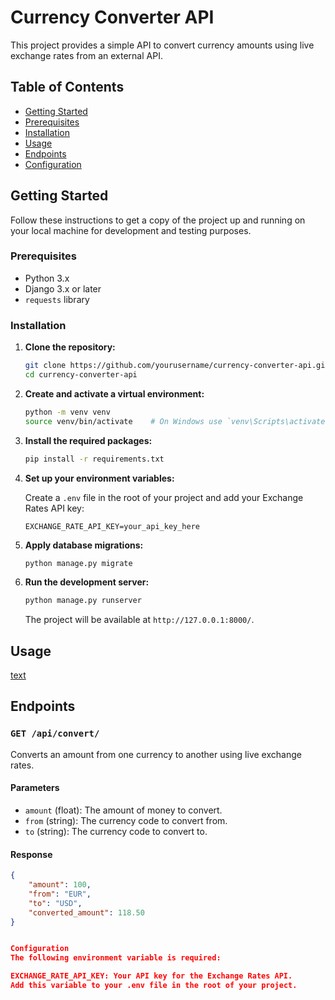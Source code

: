 # Currency Converter API

This project provides a simple API to convert currency amounts using live exchange rates from an external API.

## Table of Contents

- [Getting Started](#getting-started)
- [Prerequisites](#prerequisites)
- [Installation](#installation)
- [Usage](#usage)
- [Endpoints](#endpoints)
- [Configuration](#configuration)

## Getting Started

Follow these instructions to get a copy of the project up and running on your local machine for development and testing purposes.

### Prerequisites

- Python 3.x
- Django 3.x or later
- `requests` library

### Installation

1. **Clone the repository:**

    ```bash
    git clone https://github.com/yourusername/currency-converter-api.git
    cd currency-converter-api
    ```

2. **Create and activate a virtual environment:**

    ```bash
    python -m venv venv
    source venv/bin/activate    # On Windows use `venv\Scripts\activate`
    ```

3. **Install the required packages:**

    ```bash
    pip install -r requirements.txt
    ```

4. **Set up your environment variables:**

    Create a `.env` file in the root of your project and add your Exchange Rates API key:

    ```env
    EXCHANGE_RATE_API_KEY=your_api_key_here
    ```

5. **Apply database migrations:**

    ```bash
    python manage.py migrate
    ```

6. **Run the development server:**

    ```bash
    python manage.py runserver
    ```

    The project will be available at `http://127.0.0.1:8000/`.

## Usage

[text](http://127.0.0.1:8000/api/convert/?amount=100&from=EUR&to=USD)



## Endpoints

### `GET /api/convert/`

Converts an amount from one currency to another using live exchange rates.

#### Parameters

- `amount` (float): The amount of money to convert.
- `from` (string): The currency code to convert from.
- `to` (string): The currency code to convert to.

#### Response

```json
{
    "amount": 100,
    "from": "EUR",
    "to": "USD",
    "converted_amount": 118.50
}


Configuration
The following environment variable is required:

EXCHANGE_RATE_API_KEY: Your API key for the Exchange Rates API.
Add this variable to your .env file in the root of your project.